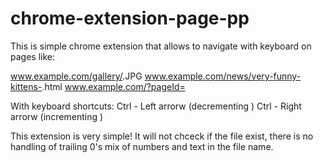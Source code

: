 # chrome-extension-page-pp
This is simple chrome extension that allows to navigate with keyboard on pages like:

www.example.com/gallery/<number>.JPG
www.example.com/news/very-funny-kittens-<number>.html
www.example.com/?pageId=<number>

With keyboard shortcuts:
Ctrl - Left arrorw (decrementing <number>)
Ctrl - Right arrorw (incrementing <number>)

This extension is very simple! It will not chceck if the file exist, there is no handling of trailing 0's mix of numbers and text in the file name.
